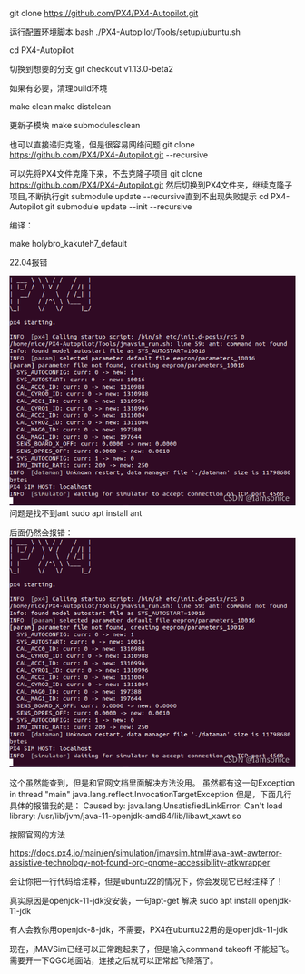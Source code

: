 git clone https://github.com/PX4/PX4-Autopilot.git

运行配置环境脚本
bash ./PX4-Autopilot/Tools/setup/ubuntu.sh

cd PX4-Autopilot

切换到想要的分支
git checkout v1.13.0-beta2

如果有必要，清理build环境

make clean
make distclean

更新子模块
make submodulesclean


也可以直接递归克隆，但是很容易网络问题
git clone https://github.com/PX4/PX4-Autopilot.git --recursive

可以先将PX4文件克隆下来，不去克隆子项目
git clone https://github.com/PX4/PX4-Autopilot.git
然后切换到PX4文件夹，继续克隆子项目,不断执行git submodule update --recursive直到不出现失败提示
cd PX4-Autopilot
git submodule update --init --recursive


编译：

make holybro_kakuteh7_default


22.04报错


<img src="1.png">
问题是找不到ant
sudo apt  install ant

后面仍然会报错：
<img src="1.png">

这个虽然能查到，但是和官网文档里面解决方法没用。
虽然都有这一句Exception in thread "main" java.lang.reflect.InvocationTargetException
但是，下面几行具体的报错我的是：
Caused by: java.lang.UnsatisfiedLinkError: Can't load library: /usr/lib/jvm/java-11-openjdk-amd64/lib/libawt_xawt.so

按照官网的方法

https://docs.px4.io/main/en/simulation/jmavsim.html#java-awt-awterror-assistive-technology-not-found-org-gnome-accessibility-atkwrapper

会让你把一行代码给注释，但是ubuntu22的情况下，你会发现它已经注释了！


真实原因是openjdk-11-jdk没安装，一句apt-get 解决
sudo apt install openjdk-11-jdk

有人会教你用openjdk-8-jdk，不需要，PX4在ubuntu22用的是openjdk-11-jdk

现在，jMAVSim已经可以正常跑起来了，但是输入command takeoff 不能起飞。需要开一下QGC地面站，连接之后就可以正常起飞降落了。

